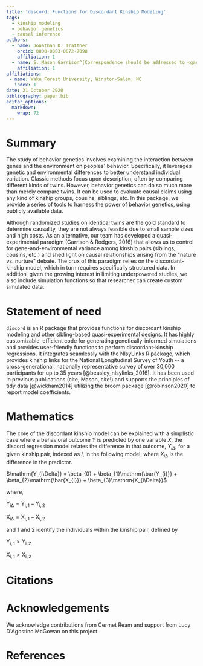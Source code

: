```yaml
---
title: 'discord: Functions for Discordant Kinship Modeling'
tags:
  - kinship modeling
  - behavior genetics
  - causal inference
authors:
  - name: Jonathan D. Trattner
    orcid: 0000-0003-0872-7098
    affiliation: 1
  - name: S. Mason Garrison^[Correspondence should be addressed to <garrissm@wfu.edu>]
    affiliation: 1
affiliations:
 - name: Wake Forest University, Winston-Salem, NC
   index: 1
date: 21 October 2020
bibliography: paper.bib
editor_options: 
  markdown: 
    wrap: 72
---
```


# Summary

The study of behavior genetics involves examining the interaction
between genes and the environment on peoples' behavior. 
Specifically, it leverages genetic and environmental differences to better understand individual variation. Classic methods focus upon description, often by comparing different kinds of twins. 
However, behavior genetics can do so much more than merely compare twins. It can be used to evaluate causal claims using any kind of kinship groups, cousins, siblings, etc. In this package, we provide a series of tools to harness the power of behavior genetics, using publicly available data.

 Although randomized
studies on identical twins are the gold standard to determine causality,
they are not always feasible due to small sample sizes and high costs.
As an alternative, our team has developed a quasi-experimental paradigm
(Garrison & Rodgers, 2016) that allows us to control for
gene-and-environmental variance among kinship pairs (siblings, cousins,
etc.) and shed light on causal relationships arising from the "nature
vs. nurture" debate. The crux of this paradigm relies on the
discordant-kinship model, which in turn requires specifically structured data. 
In addition, given the growing interest in limiting underpowered studies, 
we also include simulation functions so that researcher can create custom simulated data.

# Statement of need

`discord` is an R package that provides functions for discordant kinship
modeling and other sibling-based quasi-experimental designs. It has
highly customizable, efficient code for generating genetically-informed
simulations and provides user-friendly functions to perform
discordant-kinship regressions. It integrates seamlessly with the
NlsyLinks R package, which provides kinship links for the National
Longitudinal Survey of Youth -- a cross-generational, nationally
representative survey of over 30,000 participants for up to 35 years
[@beasley_nlsylinks_2016]. It has been used in previous publications
(cite, Mason, cite!) and supports the principles of tidy data
[@wickham2014] utilizing the broom package [@robinson2020] to report
model coefficients.

# Mathematics

The core of the discordant kinship model can be explained with a
simplistic case where a behavioral outcome $Y$ is predicted by one
variable $X$, the discord regression model relates the difference in
that outcome, $Y_{i\Delta}$, for a given kinship pair, indexed as $i$,
in the following model, where $X_{i\Delta}$ is the difference in the
predictor.

$\mathrm{Y_{i\Delta}} = \beta_{0} + \beta_{1}\mathrm{\bar{Y_{i}}} + \beta_{2}\mathrm{\bar{X_{i}}} + \beta_{3}\mathrm{X_{i\Delta}}$

where,

$\mathrm{Y_{i\Delta}} = \mathrm{Y_{i,1}} - \mathrm{Y_{i,2}}$

$\mathrm{X_{i\Delta}} = \mathrm{X_{i,1}} - \mathrm{X_{i,2}}$

and $1$ and $2$ identify the individuals within the kinship pair,
defined by

$\mathrm{Y_{i,1}} > \mathrm{Y_{i,2}}$

$\mathrm{X_{i,1}} > \mathrm{X_{i,2}}$

# Citations

# Acknowledgements

We acknowledge contributions from Cermet Ream and support from Lucy
D'Agostino McGowan on this project.

# References
